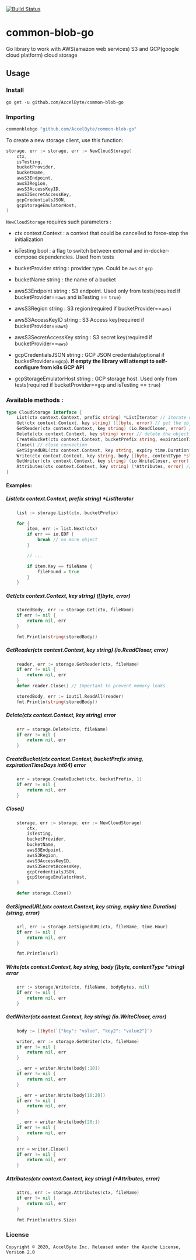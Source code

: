 [![Build Status](https://travis-ci.com/AccelByte/common-blob-go.svg?branch=master)](https://travis-ci.com/AccelByte/common-blob-go)

# common-blob-go
Go library to work with AWS(amazon web services) S3 and GCP(google cloud platform) cloud storage

## Usage

### Install

```
go get -u github.com/AccelByte/common-blob-go
```

### Importing

```go
commonblobgo "github.com/AccelByte/common-blob-go"
```

To create a new storage client, use this function:

```go
storage, err := storage, err := NewCloudStorage(
    ctx,
    isTesting,
    bucketProvider,
    bucketName,
    awsS3Endpoint,
    awsS3Region,
    awsS3AccessKeyID,
    awsS3SecretAccessKey,
    gcpCredentialsJSON,
    gcpStorageEmulatorHost,
)
```

``NewCloudStorage`` requires such parameters :
 * ctx context.Context : a context that could be cancelled to force-stop the initialization
 * isTesting bool : a flag to switch between external and in-docker-compose dependencies. Used from tests
 * bucketProvider string : provider type. Could be `aws` or `gcp`
 * bucketName string : the name of a bucket

 * awsS3Endpoint string : S3 endpoint. Used only from tests(required if bucketProvider==`aws` and isTesting == `true`)
 * awsS3Region string : S3 region(required if bucketProvider==`aws`)
 * awsS3AccessKeyID string : S3 Access key(required if bucketProvider==`aws`)
 * awsS3SecretAccessKey string : S3 secret key(required if bucketProvider==`aws`)

 * gcpCredentialsJSON string : GCP JSON credentials(optional if bucketProvider==`gcp`). <b>If empty the library will attempt to self-configure from k8s GCP API</b>
 
 * gcpStorageEmulatorHost string : GCP storage host. Used only from tests(required if bucketProvider==`gcp` and isTesting == `true`)

### Available methods :
```go
type CloudStorage interface {
	List(ctx context.Context, prefix string) *ListIterator // iterate over all objects in the folder
	Get(ctx context.Context, key string) ([]byte, error) // get the object by a name
	GetReader(ctx context.Context, key string) (io.ReadCloser, error) // get reader to operate with io.ReadCloser
	Delete(ctx context.Context, key string) error // delete the object by a name
	CreateBucket(ctx context.Context, bucketPrefix string, expirationTimeDays int64) error // create a bucket. Used only from tests
	Close() // close connection
	GetSignedURL(ctx context.Context, key string, expiry time.Duration) (string, error) // create signed URL
	Write(ctx context.Context, key string, body []byte, contentType *string) error // write the object a file-name
	GetWriter(ctx context.Context, key string) (io.WriteCloser, error) // get writer to operate with io.WriteCloser
	Attributes(ctx context.Context, key string) (*Attributes, error) // get object attributes
}
```

#### Examples:

##### List(ctx context.Context, prefix string) *ListIterator
```go
    list := storage.List(ctx, bucketPrefix)

    for {
        item, err := list.Next(ctx)
        if err == io.EOF {
            break // no more object
        }

        // ...

        if item.Key == fileName {
            fileFound = true
        }
    }
```

##### Get(ctx context.Context, key string) ([]byte, error)
```go
    storedBody, err := storage.Get(ctx, fileName)
    if err != nil { 
        return nil, err
    }   

    fmt.Println(string(storedBody))
```

##### GetReader(ctx context.Context, key string) (io.ReadCloser, error)
```go
    reader, err := storage.GetReader(ctx, fileName)
    if err != nil { 
        return nil, err
    }
    defer reader.Close() // Important to prevent memory leaks

    storedBody, err := ioutil.ReadAll(reader)
    fmt.Println(string(storedBody))
```

##### Delete(ctx context.Context, key string) error
```go
    err = storage.Delete(ctx, fileName)
    if err != nil { 
        return nil, err
    }   
```

##### CreateBucket(ctx context.Context, bucketPrefix string, expirationTimeDays int64) error
```go
    err = storage.CreateBucket(ctx, bucketPrefix, 1)
    if err != nil { 
        return nil, err
    }   
```

##### Close()
```go
    storage, err := storage, err := NewCloudStorage(
        ctx,
        isTesting,
        bucketProvider,
        bucketName,
        awsS3Endpoint,
        awsS3Region,
        awsS3AccessKeyID,
        awsS3SecretAccessKey,
        gcpCredentialsJSON,
        gcpStorageEmulatorHost,
    )

    defer storage.Close()
```

##### GetSignedURL(ctx context.Context, key string, expiry time.Duration) (string, error)
```go
    url, err := storage.GetSignedURL(ctx, fileName, time.Hour)
    if err != nil { 
        return nil, err
    }   

    fmt.Println(url)
```

##### Write(ctx context.Context, key string, body []byte, contentType *string) error
```go
    err := storage.Write(ctx, fileName, bodyBytes, nil)
    if err != nil { 
        return nil, err
    }   
```

##### 	GetWriter(ctx context.Context, key string) (io.WriteCloser, error)
```go
	body := []byte(`{"key": "value", "key2": "value2"}`)

	writer, err := storage.GetWriter(ctx, fileName)
    if err != nil { 
        return nil, err
    }   

	_, err = writer.Write(body[:10])
    if err != nil { 
        return nil, err
    }   

	_, err = writer.Write(body[10:20])
    if err != nil { 
        return nil, err
    }   

	_, err = writer.Write(body[20:])
    if err != nil { 
        return nil, err
    }   

	err = writer.Close()
    if err != nil { 
        return nil, err
    }   
```

##### Attributes(ctx context.Context, key string) (*Attributes, error)
```go
    attrs, err := storage.Attributes(ctx, fileName)
    if err != nil { 
        return nil, err
    }   
    
    fmt.Println(attrs.Size)
```

### License
    Copyright © 2020, AccelByte Inc. Released under the Apache License, Version 2.0
        